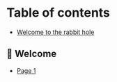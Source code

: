 # Table of contents

* [Welcome to the rabbit hole](README.md)

## 🎉 Welcome

* [Page 1](welcome/page-1.md)
